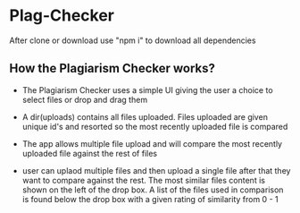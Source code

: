 # Plag-Checker
After clone or download use "npm i" to download all dependencies

## How the Plagiarism Checker works?

- The Plagiarism Checker uses a simple UI giving the user a choice to select files or drop and drag them

- A dir(uploads) contains all files uploaded. Files uploaded are given unique id's and resorted so the most recently uploaded file is compared

- The app allows multiple file upload and will compare the most recently uploaded file against the rest of files

- user can uplaod multiple files and then upload a single file after that they want to compare against the rest. The most similar files content is shown on the left of the drop box. A list of the files used in comparison is found below the drop box with a given rating of similarity from 0 - 1

